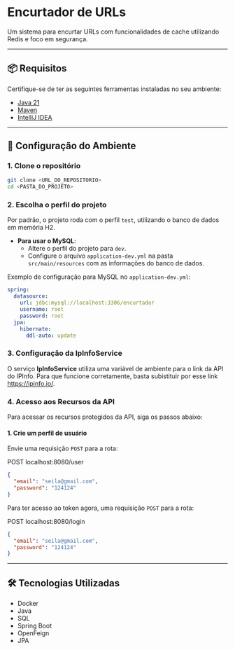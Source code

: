 # Encurtador de URLs

Um sistema para encurtar URLs com funcionalidades de cache utilizando Redis e foco em segurança.

---

## 📦 Requisitos

Certifique-se de ter as seguintes ferramentas instaladas no seu ambiente:

- [Java 21](https://adoptopenjdk.net/)
- [Maven](https://maven.apache.org/)
- [IntelliJ IDEA](https://www.jetbrains.com/idea/)

---

## 🔧 Configuração do Ambiente

### 1. Clone o repositório

```bash
git clone <URL_DO_REPOSITORIO>
cd <PASTA_DO_PROJETO>
``` 
### 2. Escolha o perfil do projeto

Por padrão, o projeto roda com o perfil `test`, utilizando o banco de dados em memória H2.

- **Para usar o MySQL**:
  - Altere o perfil do projeto para `dev`.
  - Configure o arquivo `application-dev.yml` na pasta `src/main/resources` com as informações do banco de dados.

Exemplo de configuração para MySQL no `application-dev.yml`:

```yaml
spring:
  datasource:
    url: jdbc:mysql://localhost:3306/encurtador
    username: root
    password: root
  jpa:
    hibernate:
      ddl-auto: update
```
### 3. Configuração da IpInfoService

O serviço **IpInfoService** utiliza uma variável de ambiente para o link da API do IPInfo. Para que funcione corretamente, basta subistituir por esse link https://ipinfo.io/.

### 4. Acesso aos Recursos da API

Para acessar os recursos protegidos da API, siga os passos abaixo:

#### 1. Crie um perfil de usuário

Envie uma requisição `POST` para a rota:

POST localhost:8080/user

```json
{
  "email": "seila@gmail.com",
  "password": "124124"
}
```
Para ter acesso ao token agora, uma requisição `POST` para a rota:

POST localhost:8080/login
```json
{
  "email": "seila@gmail.com",
  "password": "124124"
}
```
---

## 🛠 Tecnologias Utilizadas

- Docker
- Java
- SQL
- Spring Boot
- OpenFeign
- JPA



